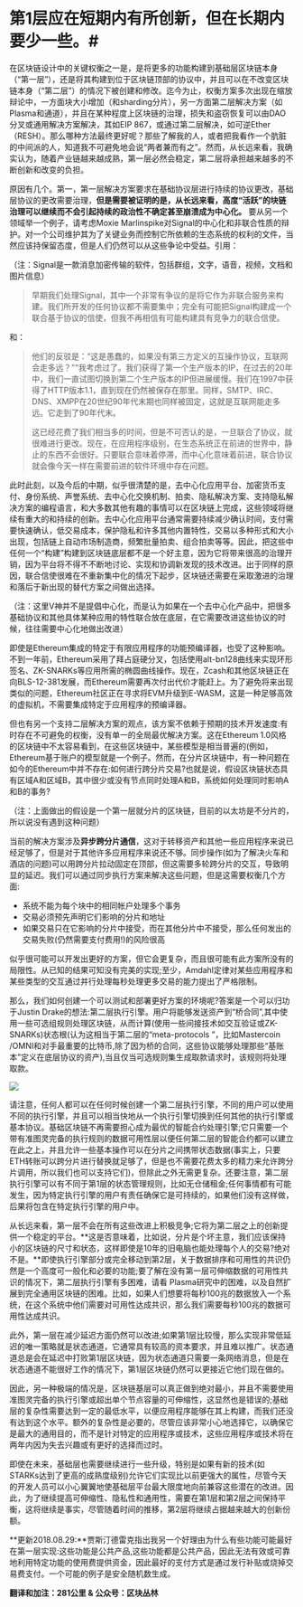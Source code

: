# 第1层应在短期内有所创新，但在长期内要少一些。#
在区块链设计中的关键权衡之一是，是将更多的功能构建到基础层区块链本身（“第一层”），还是将其构建到位于区块链顶部的协议中，并且可以在不改变区块链本身（“第二层”）的情况下被创建和修改。迄今为止，权衡方案多次出现在缩放辩论中，一方面块大小增加（和sharding分片），另一方面第二层解决方案（如Plasma和通道），并且在某种程度上区块链的治理，损失和盗窃恢复可以由DAO分叉或通用解决方案解决，其如EIP 867，或通过第二层解决，如可逆Ether（RESH）。那么哪种方法最终更好呢？那些了解我的人，或者把我看作一个肮脏的中间派的人，知道我不可避免地会说“两者兼而有之”。然而，从长远来看，我确实认为，随着产业链越来越成熟，第一层必然会稳定，第二层将承担越来越多的不断创新和改变的负担。

原因有几个。第一，第一层解决方案要求在基础协议层进行持续的协议更改，基础层协议的更改需要治理，**但是需要被证明的是，从长远来看，高度“活跃”的块链治理可以继续而不会引起持续的政治性不确定甚至崩溃成为中心化。**
要从另一个领域举一个例子，请考虑Moxie Marlinspike对Signal的中心化和非联合性质的辩护。对一个公司维护其为了关键业务而控制它所依赖的生态系统的权利的文件，当然应该持保留态度，但是人们仍然可以从这些争论中受益。引用：

（注：Signal是一款消息加密传输的软件，包括群组，文字，语音，视频，文档和图片信息）

> 早期我们处理Signal，其中一个非常有争议的是将它作为非联合服务来构建。我们所开发的任何协议都不需要集中；完全有可能把Signal构建成一个联合基于协议的信使，但我不再相信有可能构建具有竞争力的联合信使。

和：
> 他们的反驳是：“这是愚蠢的，如果没有第三方定义的互操作协议，互联网会走多远？”“我考虑过了。我们获得了第一个生产版本的IP，在过去的20年中，我们一直试图切换到第二个生产版本的IP但进展缓慢。我们在1997中获得了HTTP版本1.1，直到现在仍然被保存在那里。同样，SMTP、IRC、DNS、XMPP在20世纪90年代末期也同样被固定，这就是互联网能走多远。它走到了90年代末。
> 
> 这已经花费了我们相当多的时间，但是不可否认的是，一旦联合了协议，就很难进行更改。现在，在应用程序级别，在生态系统正在前进的世界中，静止的东西不会很好。只要联合意味着停滞，而中心化意味着前进，联合协议就会像今天一样在需要前进的软件环境中存在问题。

此时此刻，以及今后的中期，似乎很清楚的是，去中心化应用平台、加密货币支付、身份系统、声誉系统、去中心化交换机制、拍卖、隐私解决方案、支持隐私解决方案的编程语言，和大多数其他有趣的事情可以在区块链上完成，这些领域将继续有重大的和持续的创新。去中心化应用平台通常需要持续减少确认时间，支付需要快速确认，低交易成本，保护隐私和许多其他内置特性，交易以多种形式和大小出现，包括链上自动市场制造商，频繁批量拍卖、组合拍卖等等。因此，把这些中任何一个“构建”构建到区块链底层都不是一个好主意，因为它将带来很高的治理开销，因为平台将不得不不断地讨论、实现和协调新发现的技术改进。出于同样的原因，联合信使很难在不重新集中化的情况下起步，区块链还需要在采取激进的治理和落后于新出现的替代方案之间做出选择。

（注：这里V神并不是提倡中心化，而是认为如果在一个去中心化产品中，把很多基础协议和其他具体某种应用的特性联合放在底层，在它需要改进这些协议的时候，往往需要中心化地做出改进）

即使是Ethereum集成的特定于有限应用程序的功能预编译器，也受了这种影响。不到一年前，Ethereum采用了拜占庭硬分叉，包括使用alt-bn128曲线来实现环形签名、ZK-SNARKs等应用所需的椭圆曲线操作。现在，Zcash和其他区块链正在向BLS-12-381发展，而Ethereum需要再次付出代价才能赶上。为了避免将来出现类似的问题，Ethereum社区正在寻求将EVM升级到E-WASM，这是一种足够高效的虚拟机，不需要集成特定于应用程序的预编译器。

但也有另一个支持二层解决方案的观点，该方案不依赖于预期的技术开发速度:有时存在不可避免的权衡，没有单一的全局最优解决方案。这在Ethereum 1.0风格的区块链中不太容易看到，在这些区块链中，某些模型是相当普遍的(例如，Ethereum基于账户的模型就是一个例子。然而，在分片区块链中，有一种问题在如今的Ethereum中并不存在:如何进行跨分片交易?也就是说，假设区块链状态具有区域A和区域B，其中很少或没有节点同时处理A和B，系统如何处理同时影响A和B的事务?

（注：上面做出的假设是一个第一层就分片的区块链，目前的以太坊是不分片的，所以说没有遇到这种问题）

当前的解决方案涉及**异步跨分片通信**，这对于转移资产和其他一些应用程序来说已经足够了，但是对于其他许多应用程序来说还不够。同步操作(如为了解决火车和酒店的问题)可以用跨分片拉动固定在顶部，但这需要多轮跨分片的交互，导致明显的延迟。我们可以通过同步执行方案来解决这些问题，但是这需要权衡几个方面:


- 系统不能为每个块中的相同帐户处理多个事务
- 交易必须预先声明它们影响的分片和地址
- 如果交易只在它影响的分片中接受，而在其他分片中不接受，那么任何发出的交易失败(仍然需要支付费用!)的风险很高

似乎很可能可以开发出更好的方案，但它会更复杂，而且很可能有此方案所没有的局限性。从已知的结果可知没有完美的实现;至少，Amdahl定律对某些应用程序和某些类型的交互通过并行处理每秒处理更多交易的能力提出了严格限制。

那么，我们如何创建一个可以测试和部署更好方案的环境呢?答案是一个可以归功于Justin Drake的想法:第二层执行引擎。用户将能够发送资产到“桥合同”,其中使用一些可选组规则处理区块链，从而计算(使用一些间接技术如交互验证或ZK-SNARKs)状态根(认为这相当于第二层的“meta-protocols ”，比如Mastercoin /OMNI和对手最重要的比特币,除了因为桥的合同，这些协议能够处理那些“基账本”定义在底层协议的资产),当且仅当可选规则集生成取款请求时，该规则将处理取款。

![](https://i.imgur.com/Xvs6Hhx.png)

请注意，任何人都可以在任何时候创建一个第二层执行引擎，不同的用户可以使用不同的执行引擎，并且可以相当快地从一个执行引擎切换到任何其他的执行引擎或基本协议。基础区块链不再需要担心成为最优的智能合约处理引擎;它只需要一个带有准图灵完备的执行规则的数据可用性层以便任何第二层的智能合约都可以建立在此之上，并且允许一些基本操作可以在分片之间携带状态数据(事实上，只要ETH转账可以跨分片进行替换就足够了，但是也不需要花费太多的精力来允许跨分片调用，所以我们也可以支持它们)，但除此之外无需更复杂。还要注意，第二层执行引擎可以有不同于第1层的状态管理规则，比如无仓储租金;任何事情都有可能发生，因为特定执行引擎的用户有责任确保它是可持续的，如果他们没有这样做，后果将包含在特定执行引擎的用户中。

从长远来看，第一层不会在所有这些改进上积极竞争;它将为第二层之上的创新提供一个稳定的平台。**这是否意味着，比如说，分片是个坏主意，我们应该保持小的区块链的尺寸和状态，这样即使是10年的旧电脑也能处理每个人的交易?绝对不是。**即使执行引擎部分或完全移动到第2层，关于数据排序和可用性的共识仍然是一个高度可一般化和必要的功能;要了解在没有第一层可伸缩数据的可用性共识的情况下，第二层执行引擎有多困难，请看 Plasma研究中的困难，以及自然扩展到完全通用区块链的困难。比如，如果人们想要将每秒100兆的数据放入一个系统，在这个系统中他们需要对可用性达成共识，那么我们需要每秒100兆的数据可用性达成共识。

此外，第一层在减少延迟方面仍然可以改进;如果第1层比较慢，那么实现非常低延迟的唯一策略就是状态通道，它通常具有较高的资本要求，并且难以推广。状态通道总是会在延迟中打败第1层区块链，因为状态通道只需要一条网络消息，但是在状态通道不能很好工作的情况下，第1层区块链仍然可以更接近它他们现在做的。

因此，另一种极端的情况是，区块链基层可以真正做到绝对最小，并且不需要使用准图灵完备的执行引擎或超出单个节点容量的可伸缩性，这显然也是错误的;基础层的复杂性需要达到一定的最低水平，以便应用程序能够在其上构建，而我们还没有达到这个水平。额外的复杂性是必要的，尽管应该非常小心地选择它，以确保它是最大的通用目的，而不是针对特定的应用程序或技术，这些应用程序或技术将在两年内因为失去兴趣或有更好的选择而过时。

即使在未来，基础层也需要继续进行一些升级，特别是如果有新的技术(如STARKs达到了更高的成熟度级别)允许它们实现比以前更强大的属性，尽管今天的开发人员可以小心翼翼地使基础层平台最大限度地向前兼容这些潜在的改进。因此，为了继续提高可伸缩性、隐私性和通用性，需要在第1层和第2层之间保持平衡，这将继续是事实，尽管随着时间的推移，第2层将继续占据越来越大的创新份额。

**更新2018.08.29:**贾斯汀德雷克指出我另一个好理由为什么有些功能可能最好在第一层实现:这些功能是公共产品,这些功能都是公共产品，因此无法有效或可靠地利用特定功能的使用费提供资金，因此最好的支付方式是通过发行补贴或烧掉交易费支付。一个可能的例子是安全随机数生成。

**翻译和加注：281公里 & 公众号：区块丛林**
